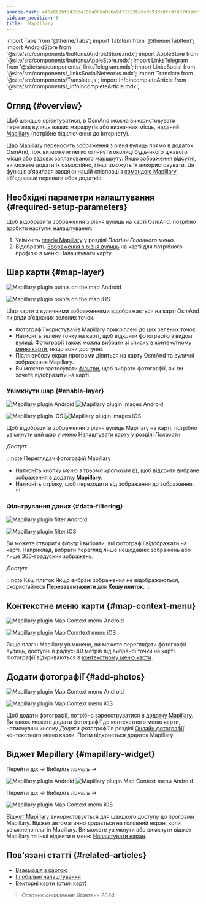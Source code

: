```yaml
---
source-hash: e46e862bf3423da156a08ba066e94f7d2262dcd693d6bfcdfd87d3e6f3328253
sidebar_position: 6
title:  Mapillary
---
```

import Tabs from '@theme/Tabs';
import TabItem from '@theme/TabItem';
import AndroidStore from '@site/src/components/buttons/AndroidStore.mdx';
import AppleStore from '@site/src/components/buttons/AppleStore.mdx';
import LinksTelegram from '@site/src/components/_linksTelegram.mdx';
import LinksSocial from '@site/src/components/_linksSocialNetworks.mdx';
import Translate from '@site/src/components/Translate.js';
import InfoIncompleteArticle from '@site/src/components/_infoIncompleteArticle.mdx';



## Огляд {#overview}

Щоб швидше орієнтуватися, в OsmAnd можна використовувати перегляд вулиць ваших маршрутів або визначних місць, наданий [Mapillary](https://www.mapillary.com/) (потрібне підключення до Інтернету).

[Шар Mapillary](https://www.mapillary.com/) переносить зображення з рівня вулиць прямо в додаток OsmAnd, тож ви можете легко оглянути околиці будь-якого цікавого місця або вздовж запланованого маршруту. Якщо зображення відсутні, ви можете додати їх самостійно, і інші зможуть їх використовувати. Ця функція з'явилася завдяки нашій співпраці з [командою Mapillary](https://www.mapillary.com/about), об'єднавши переваги обох додатків.


## Необхідні параметри налаштування {#required-setup-parameters}

Щоб відобразити зображення з рівня вулиць на карті OsmAnd, потрібно зробити наступні налаштування:

1. Увімкніть [плагін Mapillary](../plugins/#enable--disable) у розділі *Плагіни* *Головного меню*.
2. Відобразіть [Зображення з рівня вулиць](#enable-layer) на карті для потрібного профілю в меню Налаштувати карту.


## Шар карти {#map-layer}

<Tabs groupId="operating-systems" queryString="operating-systems">

<TabItem value="android" label="Android">

![Mapillary plugin points on the map Android](@site/static/img/plugins/mapillary/mapillary_plugin_points_android.png)

</TabItem>

<TabItem value="ios" label="iOS">

![Mapillary plugin points on the map iOS](@site/static/img/plugins/mapillary/mapillary_plugin_points_ios.png)

</TabItem>

</Tabs>

Шар карти з вуличними зображеннями відображається на карті OsmAnd як ряди з'єднаних зелених точок.

- Фотографії користувачів Mapillary прикріплені до цих зелених точок.
- Натисніть зелену точку на карті, щоб відкрити фотографію з видом вулиці. Фотографії також можна вибрати зі списку в [контекстному меню карти](#map-context-menu), якщо вони доступні.
- Після вибору екран програми ділиться на карту OsmAnd та вуличні зображення Mapillary.
- Ви можете застосувати [фільтри](#data-filtering), щоб вибрати фотографії, які ви хочете відобразити на карті.


### Увімкнути шар {#enable-layer}

<Tabs groupId="operating-systems" queryString="operating-systems">

<TabItem value="android" label="Android">

![Mapillary plugin Android](@site/static/img/plugins/mapillary/mapilary_enable_layer_1_andr.png) ![Mapillary plugin images Android](@site/static/img/plugins/mapillary/mapilary_enable_layer_2_andr.png)

</TabItem>

<TabItem value="ios" label="iOS">

![Mapillary plugin iOS](@site/static/img/plugins/mapillary/Mapilary_street_level_imagery_ios.png) ![Mapillary plugin images iOS](@site/static/img/plugins/mapillary/mapillary_plugin_images_ios.png)

</TabItem>

</Tabs>

Щоб відобразити зображення з рівня вулиць Mapillary на карті, потрібно увімкнути цей шар у меню [Налаштувати карту](../map/configure-map-menu.md) у розділі *Показати*.

*Доступ: <Translate ids="shared_string_menu,configure_map,street_level_imagery"/>*.

:::note Переглядач фотографій Mapillary

- Натисніть кнопку *меню з трьома крапками* (&#8285;), щоб відкрити вибране зображення в додатку [**Mapillary**](https://www.mapillary.com/mobile-apps).
- Натисніть стрілку, щоб переходити від зображення до зображення.
:::


### Фільтрування даних {#data-filtering}

<Tabs groupId="operating-systems" queryString="operating-systems">

<TabItem value="android" label="Android">

![Mapillary plugin filter Android](@site/static/img/plugins/mapillary/mapillary_config_map_filter_andr.png)

</TabItem>

<TabItem value="ios" label="iOS">

![Mapillary plugin filter iOS](@site/static/img/plugins/mapillary/mapillary_plugin_filter_ios.png)

</TabItem>

</Tabs>

Ви можете створити фільтр і вибрати, які фотографії відображати на карті. Наприклад, вибрати перегляд лише нещодавніх зображень або лише 360-градусних зображень.

*Доступ: <Translate ids="shared_string_menu,configure_map,street_level_imagery"/>*

:::note Кеш плиток
Якщо вибрані зображення не відображаються, скористайтеся **Перезавантажити** для **Кешу плиток**.
:::


## Контекстне меню карти {#map-context-menu}

<Tabs groupId="operating-systems" queryString="operating-systems">

<TabItem value="android" label="Android">

![Mapillary plugin Map Context menu Android](@site/static/img/plugins/mapillary/mapillary_plugin_context_menu_android.png)

</TabItem>

<TabItem value="ios" label="iOS">

![Mapillary plugin Map Conntext menu iOS](@site/static/img/plugins/mapillary/mapillary_plugin_context_menu_ios.png)

</TabItem>

</Tabs>

Якщо плагін Mapillary увімкнено, ви можете переглядати фотографії вулиць, доступні в радіусі 40 метрів від вибраної точки на карті. Фотографії відкриваються в [контекстному меню карти](../map/map-context-menu.md#online-photos).


## Додати фотографії {#add-photos}

<Tabs groupId="operating-systems" queryString="operating-systems">

<TabItem value="android" label="Android">

![Mapillary plugin Map Context menu Android](@site/static/img/plugins/mapillary/mapillary_add_photos_andr.png)

</TabItem>

<TabItem value="ios" label="iOS">

![Mapillary plugin Map Context menu iOS](@site/static/img/plugins/mapillary/mapillary_add_photos_ios.png)

</TabItem>

</Tabs>

Щоб додати фотографії, потрібно зареєструватися в [додатку Mapillary](https://www.mapillary.com/mobile-apps). Ви також можете додати фотографії до контекстного меню карти, натиснувши кнопку *Додати фотографії* в розділі [Онлайн фотографії](../map/map-context-menu.md#online-photos) контекстного меню карти. Потім відкриється додаток Mapillary.


## Віджет Mapillary {#mapillary-widget}

<Tabs groupId="operating-systems" queryString="operating-systems">

<TabItem value="android" label="Android">

Перейти до: *<Translate android="true" ids="shared_string_menu,map_widget_config,shared_string_widgets"/> → Виберіть панель → <Translate android="true" ids="mapillary"/>*

![Mapillary plugin Android](@site/static/img/plugins/mapillary/mapillary_widget_1_andr.png)  ![Mapillary plugin Map Context menu Android](@site/static/img/plugins/mapillary/mapillary_widget_2_andr.png)

</TabItem>

<TabItem value="ios" label="iOS">

Перейти до: *<Translate ios="true" ids="shared_string_menu,layer_map_appearance,shared_string_widgets"/> → Виберіть панель → <Translate ios="true" ids="mapillary"/>*

![Mapillary plugin Map Context menu iOS](@site/static/img/plugins/mapillary/mapillary_app_activation_ios.png)

</TabItem>

</Tabs>

[Віджет Mapillary](../widgets/info-widgets.md#mapillary-widget) використовується для швидкого доступу до програми Mapillary. Віджет автоматично додається на головний екран, коли увімкнено плагін Mapillary. Ви можете увімкнути або вимкнути віджет Mapillary та інші віджети в меню [Налаштувати екран](../widgets/configure-screen.md).


## Пов'язані статті {#related-articles}

- [Взаємодія з картою](../../user/map/interact-with-map.md)
- [Глобальні налаштування](../../user/personal/global-settings.md)
- [Векторні карти (стилі карт)](../../user/map/vector-maps.md)

> *Останнє оновлення: Жовтень 2024*